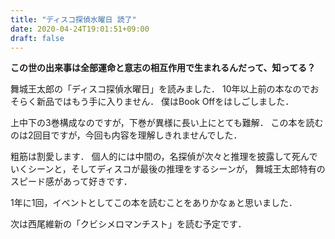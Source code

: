 ```yaml
---
title: "ディスコ探偵水曜日 読了"
date: 2020-04-24T19:01:51+09:00
draft: false
---
```


**この世の出来事は全部運命と意志の相互作用で生まれるんだって、知ってる？**

舞城王太郎の「ディスコ探偵水曜日」を読みました．
10年以上前の本なのでおそらく新品ではもう手に入りません．
僕はBook Offをはしごしました．

上中下の3巻構成なのですが，下巻が異様に長い上にとても難解．
この本を読むのは2回目ですが，今回も内容を理解しきれませんでした．

粗筋は割愛します．
個人的には中間の，名探偵が次々と推理を披露して死んでいくシーンと，そしてディスコが最後の推理をするシーンが，
舞城王太郎特有のスピード感があって好きです．

1年に1回，イベントとしてこの本を読むことをありかなぁと思いました．

次は西尾維新の「クビシメロマンチスト」を読む予定です．
